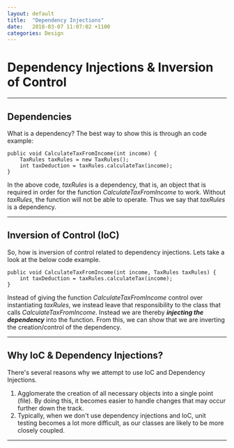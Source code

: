 ```yaml
---
layout: default
title:  "Dependency Injections"
date:   2018-03-07 11:07:02 +1100
categories: Design
---
```


# [](#header-1)Dependency Injections & Inversion of Control

* * *

## [](#header-2) Dependencies
What is a dependency? The best way to show this is through an code example:

```
public void CalculateTaxFromIncome(int income) {
    TaxRules taxRules = new TaxRules();
    int taxDeduction = taxRules.calculateTax(income);
}
```

In the above code, _taxRules_ is a dependency, that is, an object that is required
in order for the function _CalculateTaxFromIncome_ to work. Without _taxRules_, the function
will not be able to operate. Thus we say that _taxRules_ is a dependency.

* * *

## [](#header-2) Inversion of Control (IoC)
So, how is inversion of control related to dependency injections. Lets take a look
at the below code example.

```
public void CalculateTaxFromIncome(int income, TaxRules taxRules) {
    int taxDeduction = taxRules.calculateTax(income);
}
```

Instead of giving the function _CalculateTaxFromIncome_ control over instantiating
_taxRules_, we instead leave that responsibility to the class that calls _CalculateTaxFromIncome_.
Instead we are thereby ***injecting the dependency*** into the function. From this, we can show that
we are inverting the creation/control of the dependency.


* * *

## [](#header-2) Why IoC & Dependency Injections?
There's several reasons why we attempt to use IoC and Dependency Injections.
1. Agglomerate the creation of all necessary objects into a single point (file). By doing
this, it becomes easier to handle changes that may occur further down the track.
2. Typically, when we don't use dependency injections and IoC, unit testing becomes
a lot more difficult, as our classes are likely to be more closely coupled. 

* * *
